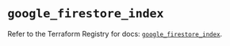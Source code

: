 # `google_firestore_index`

Refer to the Terraform Registry for docs: [`google_firestore_index`](https://registry.terraform.io/providers/hashicorp/google-beta/5.16.0/docs/resources/google_firestore_index).
